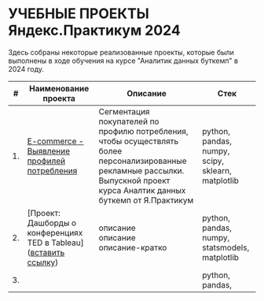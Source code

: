 # УЧЕБНЫЕ ПРОЕКТЫ Яндекс.Практикум 2024

Здесь собраны некоторые реализованные проекты,  которые были выполнены в ходе обучения на курсе "Аналитик данных буткемп" в 2024 году.

| #    | Наименование проекта                | Описание                                                     | Стек                                                         |
| ---- | ------------------------------------------------------------ | ------------------------------------------------------------ | ------------------------------------------------------------ |
| 1.   | [E-commerce - Выявление профилей потребления](https://github.com/brykovskaya/educational_projects/tree/main/project10_e_commerce) | Сегментация покупателей по профилю потребления, чтобы осуществлять более персонализированные рекламные рассылки.<br/>Выпускной проект курса Аналтик данных буткемп от Я.Практикум| python, pandas, numpy, scipy, sklearn, matplotlib       |
| 2.   |[Проект: Дашборды о конференциях TED в Tableau]([вставить ссылку](https://github.com/brykovskaya/educational_projects/tree/main/Project_Tableau))  | описание <br/>описание <br/>описание-кратко  | python, pandas, numpy, statsmodels,   matplotlib |
| 3.   |  |         | python, pandas,     |

